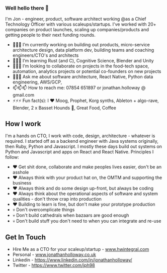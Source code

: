 ### Well hello there 👋

I'm Jon - engineer, product, software architect working @as a Chief Technology Officer with various scaleups/startups.  I've worked with 20+ companies on product launches, scaling up companies/products and getting people to their next funding rounds.

- 🔭🔭🔭 I’m currently working on building out products, micro-service architecture design, data platform dev, building teams and coaching engineers/CTO's and architects
- 🌱🌱🌱 I’m learning Rust (and C), Cognitive Science, Blender and Unity
- 👯👯👯 I’m looking to collaborate on projects in the food-tech space, automation, analytics projects or potential co-founders on new projects
- 💬💬💬 Ask me about software architecture, React Native, Python data engineering, AWS/GCP, 
- 📫📫📫 How to reach me: 07854 651897 or jonathan.holloway @ gmail.com
- ⚡⚡⚡ Fun fact(s): I ❤️ Moog, Prophet, Korg synths, Ableton + algo-rave, Blender, 2 x Basset Hounds 🐶, Great Food, Coffee

## How I work

I'm a hands on CTO, I work with code, design, architecture - whatever is required.  I started off as a backend engineer with Java systems originally, then Ruby, Python and Javascript.  I mostly these days build out systems on Python and Javascript and apps on React and React Native.  Principles I follow:

- ❤️ Get shit done, collaborate and make peoples lives easier, don't be an asshole
- ❤️ Always think with your product hat on, the OMTM and supporting the business
- ❤️ Always think and do some design up-front, but always be coding
- ❤️ Always think about the operational aspects of software and system qualities - don't throw crap into production
- ❤️ Building to learn is fine, but don't make your prototype production
- 💀 Don't overcomplicate things
- 💀 Don't build cathedrals when bazaars are good enough
- 💀 Don't build stuff you don't need to when you can integrate and re-use

## Get In Touch

* Hire Me as a CTO for your scaleup/startup - www.hwintegral.com
* Personal - www.jonathanholloway.co.uk
* Linkedin - https://www.linkedin.com/in/jonathanholloway/
* Twitter - https://www.twitter.com/jph98
